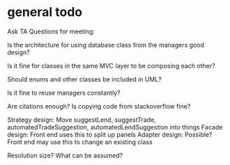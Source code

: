 # general todo

Ask  TA Questions for meeting: 

Is the architecture for using database class from the managers good design?

Is it fine for classes in the same MVC layer to be composing each other?

Should enums and other classes be included in UML?

Is it fine to reuse managers constantly?

Are citations enough? Is copying code from stackoverflow fine?

Strategy design: Move suggestLend, suggestTrade, automatedTradeSuggestion, automatedLendSuggestion into things
Facade design: Front end uses this to split up panels
Adapter design: Possible? Front end may use this to change an existing class

Resolution size? What can be assumed?